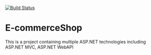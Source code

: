 [![Build Status](https://sdsd226.visualstudio.com/E-commerceShop/_apis/build/status/alexm15.E-commerceShop?branchName=master)](https://sdsd226.visualstudio.com/E-commerceShop/_build/latest?definitionId=9&branchName=master)

# E-commerceShop

This is a project containing multiple ASP.NET technologies including ASP.NET MVC, ASP.NET WebAPI
